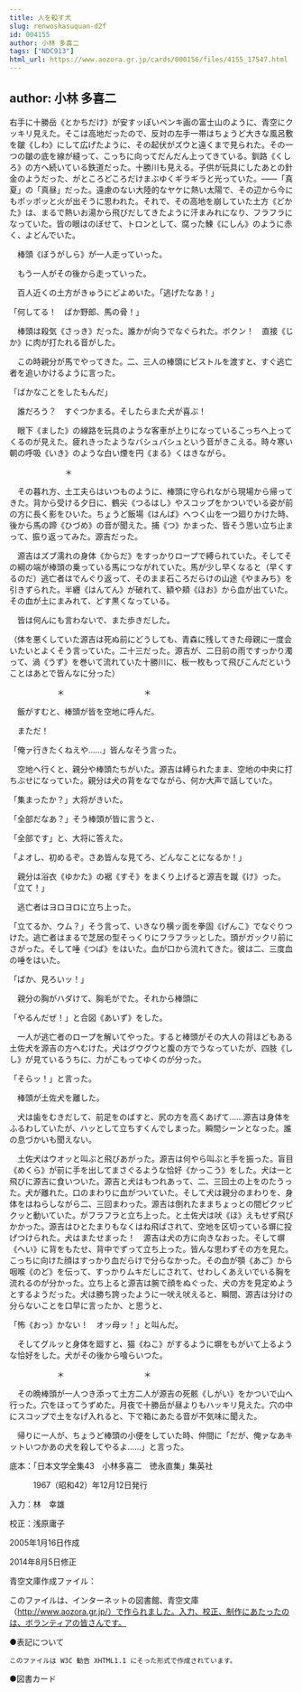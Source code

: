 ```yaml
---
title: 人を殺す犬
slug: renwoshasuquan-d2f
id: 004155
author: 小林 多喜二
tags: ["NDC913"]
html_url: https://www.aozora.gr.jp/cards/000156/files/4155_17547.html
---
```


## author: 小林 多喜二

右手に十勝岳《とかちだけ》が安すッぽいペンキ画の富士山のように、青空にクッキリ見えた。そこは高地だったので、反対の左手一帯はちょうど大きな風呂敷を皺《しわ》にして広げたように、その起伏がズウと遠くまで見られた。その一つの皺の底を線が縫って、こっちに向ってだんだん上ってきている。釧路《くしろ》の方へ続いている鉄道だった。十勝川も見える。子供が玩具にしたあとの針金のようだった、がところどころだけまぶゆくギラギラと光っていた。――「真夏」の「真昼」だった。遠慮のない大陸的なヤケに熱い太陽で、その辺から今にもポッポッと火が出そうに思われた。それで、その高地を崩していた土方《どかた》は、まるで熱いお湯から飛びだしてきたように汗まみれになり、フラフラになっていた。皆の眼はのぼせて、トロンとして、腐った鰊《にしん》のように赤く、よどんでいた。

　棒頭《ぼうがしら》が一人走っていった。

　もう一人がその後から走っていった。

　百人近くの土方がきゅうにどよめいた。「逃げたなあ！」

「何してる！　ばか野郎、馬の骨！」

　棒頭は殺気《さっき》だった。誰かが向うでなぐられた。ボクン！　直接《じか》に肉が打たれる音がした。

　この時親分が馬でやってきた。二、三人の棒頭にピストルを渡すと、すぐ逃亡者を追いかけるように言った。

「ばかなことをしたもんだ」

　誰だろう？　すぐつかまる。そしたらまた犬が喜ぶ！

　眼下《ました》の線路を玩具のような客車が上りになっているこっちへ上ってくるのが見えた。疲れきったようなバシュバシュという音がきこえる。時々寒い朝の呼吸《いき》のような白い煙を円《まる》くはきながら。

　　　　　　　＊

　その暮れ方、土工夫らはいつものように、棒頭に守られながら現場から帰ってきた。背から受ける夕日に、鶴尖《つるはし》やスコップをかついでいる姿が前の方に長く影をひいた。ちょうど飯場《はんば》へつく山を一つ廻りかけた時、後から馬の蹄《ひづめ》の音が聞えた。捕《つ》かまった、皆そう思い立ち止まって、振り返ってみた。源吉だった。

　源吉はズブ濡れの身体《からだ》をすっかりロープで縛られていた。そしてその綱の端が棒頭の乗っている馬につながれていた。馬が少し早くなると（早くするのだ）逃亡者はでんぐり返って、そのまま石ころだらけの山途《やまみち》を引きずられた。半纒《はんてん》が破れて、額や頬《ほお》から血が出ていた。その血が土にまみれて、どす黒くなっている。

　皆は何んにも言わないで、また歩きだした。


（体を悪くしていた源吉は死ぬ前にどうしても、青森に残してきた母親に一度会いたいとよくそう言っていた。二十三だった。源吉が、二日前の雨ですっかり濁って、渦《うず》を巻いて流れていた十勝川に、板一枚もって飛びこんだということはあとで皆んなに分った）



　　　　　　＊　　　　　　　　　　＊

　飯がすむと、棒頭が皆を空地に呼んだ。

　まただ！

「俺ァ行きたくねえや……」皆んなそう言った。

　空地へ行くと、親分や棒頭たちがいた。源吉は縛られたまま、空地の中央に打ちぶせになっていた。親分は犬の背をなでながら、何か大声で話していた。

「集まったか？」大将がきいた。

「全部だなあ？」そう棒頭が皆に言うと、

「全部です」と、大将に答えた。

「よオし、初めるぞ。さあ皆んな見てろ、どんなことになるか！」

　親分は浴衣《ゆかた》の裾《すそ》をまくり上げると源吉を蹴《け》った。「立て！」

　逃亡者はヨロヨロに立ち上った。

「立てるか、ウム？」そう言って、いきなり横ッ面を拳固《げんこ》でなぐりつけた。逃亡者はまるで芝居の型そっくりにフラフラッとした。頭がガックリ前にさがった。そして唾《つば》をはいた。血が口から流れてきた。彼は二、三度血の唾をはいた。

「ばか、見ろいッ！」

　親分の胸がハダけて、胸毛がでた。それから棒頭に

「やるんだぜ！」と合図《あいず》をした。

　一人が逃亡者のロープを解いてやった。すると棒頭がその大人の背ほどもある土佐犬を源吉の方へむけた。犬はグウグウと腹の方でうなっていたが、四肢《しし》が見ているうちに、力がこもってゆくのが分った。

「そらッ！」と言った。

　棒頭が土佐犬を離した。

　犬は歯をむきだして、前足をのばすと、尻の方を高くあげて……源吉は身体をふるわしていたが、ハッとして立ちすくんでしまった。瞬間シーンとなった。誰の息づかいも聞えない。

　土佐犬はウオッと叫ぶと飛びあがった。源吉は何やら叫ぶと手を振った。盲目《めくら》が前に手を出してまさぐるような恰好《かっこう》をした。犬は一と飛びに源吉に食いついた。源吉と犬はもつれあって、二、三回土の上をのたうった。犬が離れた。口のまわりに血がついていた。そして犬は親分のまわりを、身体をはねらしながら二、三回まわった。源吉は倒れたままちょっとの間ピクッピクッと動いていた。がフラフラと立ち上った。と土佐犬は吠《ほ》えもせず飛びかかった。源吉はひとたまりもなくはね飛ばされて、空地を区切っている塀に投げつけられた。犬はまたせまった！　源吉は犬の方に向きなおった。そして塀《へい》に背をもたせ、背中でずって立ち上った。皆んな思わずその方を見た。こっちに向けた顔はすっかり血だらけで分らなかった。その血が顎《あご》から咽喉《のど》を伝って、すっかりムキだしにされて、せわしくあえいでいる胸を流れるのが分かった。立ち上ると源吉は腕で顔をぬぐった、犬の方を見定めようとするようだった。犬は勝ち誇ったように一吠え吠えると、瞬間、源吉は分けの分らないことを口早に言ったか、と思うと、

「怖《おっ》かない！　オッ母ッ！」と叫んだ。

　そしてグルッと身体を廻すと、猫《ねこ》がするように塀をもがいて上るような恰好をした。犬がその後から喰らいつた。

　　　　　　＊　　　　　　　　　　＊

　その晩棒頭が一人つき添って土方二人が源吉の死骸《しがい》をかついで山へ行った。穴をほってうずめた。月夜で十勝岳が昼よりもハッキリ見えた。穴の中にスコップで土をなげ入れると、下で箱にあたる音が不気味に聞えた。

　帰りに一人が、ちょうど棒頭の小便をしていた時、仲間に「だが、俺ァなあキットいつかあの犬を殺してやるよ……」と言った。













底本：「日本文学全集43　小林多喜二　徳永直集」集英社

　　　1967（昭和42）年12月12日発行

入力：林　幸雄

校正：浅原庸子

2005年1月16日作成

2014年8月5日修正

青空文庫作成ファイル：

このファイルは、インターネットの図書館、青空文庫（http://www.aozora.gr.jp/）で作られました。入力、校正、制作にあたったのは、ボランティアの皆さんです。











●表記について


	このファイルは W3C 勧告 XHTML1.1 にそった形式で作成されています。







●図書カード